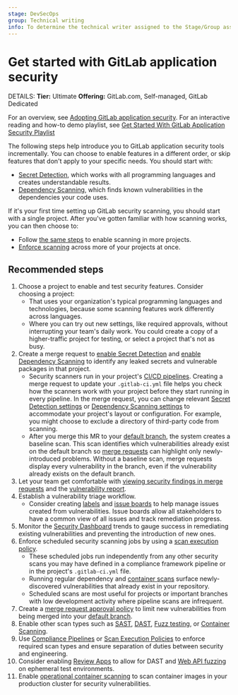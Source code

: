 ```yaml
---
stage: DevSecOps
group: Technical writing
info: To determine the technical writer assigned to the Stage/Group associated with this page, see https://handbook.gitlab.com/handbook/product/ux/technical-writing/#assignments
---
```


# Get started with GitLab application security

DETAILS:
**Tier:** Ultimate
**Offering:** GitLab.com, Self-managed, GitLab Dedicated

<i class="fa fa-youtube-play youtube" aria-hidden="true"></i>
For an overview, see [Adopting GitLab application security](https://www.youtube.com/watch?v=5QlxkiKR04k).
<i class="fa fa-youtube-play youtube" aria-hidden="true"></i>
For an interactive reading and how-to demo playlist, see [Get Started With GitLab Application Security Playlist](https://www.youtube.com/playlist?list=PL05JrBw4t0KrUrjDoefSkgZLx5aJYFaF9)

The following steps help introduce you to GitLab application security tools incrementally.
You can choose to enable features in a different order, or skip features that don't apply to your specific needs.
You should start with:

- [Secret Detection](secret_detection/index.md), which works with all programming languages and creates understandable results.
- [Dependency Scanning](dependency_scanning/index.md), which finds known vulnerabilities in the dependencies your code uses.

If it's your first time setting up GitLab security scanning, you should start with a single project.
After you've gotten familiar with how scanning works, you can then choose to:

- Follow [the same steps](#recommended-steps) to enable scanning in more projects.
- [Enforce scanning](index.md#enforce-scan-execution) across more of your projects at once.

## Recommended steps

1. Choose a project to enable and test security features. Consider choosing a project:
   - That uses your organization's typical programming languages and technologies, because some scanning features work differently across languages.
   - Where you can try out new settings, like required approvals, without interrupting your team's daily work.
     You could create a copy of a higher-traffic project for testing, or select a project that's not as busy.
1. Create a merge request to [enable Secret Detection](secret_detection/pipeline/index.md#enabling-the-analyzer) and [enable Dependency Scanning](dependency_scanning/index.md#configuration)
   to identify any leaked secrets and vulnerable packages in that project.
   - Security scanners run in your project's [CI/CD pipelines](../../ci/pipelines/index.md). Creating a merge request to update your `.gitlab-ci.yml` file helps you check how the scanners work with your project before they start running in every pipeline. In the merge request, you can change relevant [Secret Detection settings](secret_detection/pipeline/index.md#configuration) or [Dependency Scanning settings](dependency_scanning/index.md#available-cicd-variables) to accommodate your project's layout or configuration. For example, you might choose to exclude a directory of third-party code from scanning.
   - After you merge this MR to your [default branch](../project/repository/branches/default.md), the system creates a baseline scan. This scan identifies which vulnerabilities already exist on the default branch so [merge requests](../project/merge_requests/index.md) can highlight only newly-introduced problems. Without a baseline scan, merge requests display every
     vulnerability in the branch, even if the vulnerability already exists on the default branch.
1. Let your team get comfortable with [viewing security findings in merge requests](index.md#view-security-scan-information) and the [vulnerability report](vulnerability_report/index.md).
1. Establish a vulnerability triage workflow.
   - Consider creating [labels](../project/labels.md) and [issue boards](../project/issue_board.md) to
     help manage issues created from vulnerabilities. Issue boards allow all stakeholders to have a
   common view of all issues and track remediation progress.
1. Monitor the [Security Dashboard](security_dashboard/index.md) trends to gauge success in remediating existing vulnerabilities and preventing the introduction of new ones.
1. Enforce scheduled security scanning jobs by using a [scan execution policy](policies/scan-execution-policies.md).
   - These scheduled jobs run independently from any other security scans you may have defined in a compliance framework pipeline or in the project's `.gitlab-ci.yml` file.
   - Running regular dependency and [container scans](container_scanning/index.md) surface newly-discovered vulnerabilities that already exist in your repository.
   - Scheduled scans are most useful for projects or important branches with low development activity where pipeline scans are infrequent.
1. Create a [merge request approval policy](policies/index.md) to limit new vulnerabilities from being merged
   into your [default branch](../project/repository/branches/default.md).
1. Enable other scan types such as [SAST](sast/index.md), [DAST](dast/index.md),
   [Fuzz testing](coverage_fuzzing/index.md), or [Container Scanning](container_scanning/index.md).
1. Use [Compliance Pipelines](../group/compliance_pipelines.md)
   or [Scan Execution Policies](policies/scan-execution-policies.md) to enforce required scan types
   and ensure separation of duties between security and engineering.
1. Consider enabling [Review Apps](../../development/testing_guide/review_apps.md) to allow for DAST
   and [Web API fuzzing](api_fuzzing/index.md) on ephemeral test environments.
1. Enable [operational container scanning](../../user/clusters/agent/vulnerabilities.md) to scan
   container images in your production cluster for security vulnerabilities.

